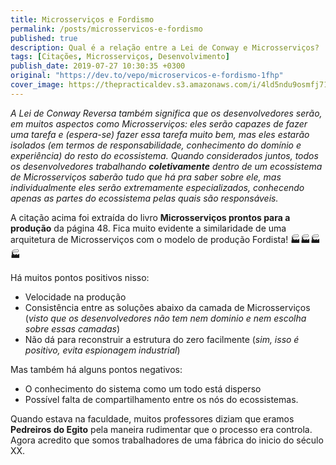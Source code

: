 ```yaml
---
title: Microsserviços e Fordismo
permalink: /posts/microsservicos-e-fordismo
published: true
description: Qual é a relação entre a Lei de Conway e Microsserviços?
tags: [Citações, Microsserviços, Desenvolvimento]
publish_date: 2019-07-27 10:30:35 +0300
original: "https://dev.to/vepo/microservicos-e-fordismo-1fhp"
cover_image: https://thepracticaldev.s3.amazonaws.com/i/4ld5ndu9osmfj71y27v0.jpg
---
```


_A Lei de Conway Reversa também significa que os desenvolvedores serão, em muitos aspectos como Microsserviços: eles serão capazes de fazer uma tarefa e (espera-se) fazer essa tarefa muito bem, mas eles estarão isolados (em termos de responsabilidade, conhecimento do domínio e experiência) do resto do ecossistema. Quando considerados juntos, todos os desenvolvedores trabalhando **coletivamente** dentro de um ecossistema de Microsserviços saberão tudo que há pra saber sobre ele, mas individualmente eles serão extremamente especializados, conhecendo apenas as partes do ecossistema pelas  quais são responsáveis._

A citação acima foi extraída do livro **Microsserviços prontos para a produção** da página 48. Fica muito evidente a similaridade de uma arquitetura de Microsserviços com o modelo de produção Fordista! 🏭🏭🏭🏭

Há muitos pontos positivos nisso:

* Velocidade na produção
* Consistência entre as soluções abaixo da camada de Microsserviços (_visto que os desenvolvedores não tem nem dominio e nem escolha sobre essas camadas_)
* Não dá para reconstruir a estrutura do zero facilmente (_sim, isso é positivo, evita espionagem industrial_)

Mas também há alguns pontos negativos:

* O conhecimento do sistema como um todo está disperso
* Possível falta de compartilhamento entre os nós do ecossistemas.

Quando estava na faculdade, muitos professores diziam que eramos **Pedreiros do Egito** pela maneira rudimentar que o processo era controla. Agora acredito que somos trabalhadores de uma fábrica do inicio do século XX.